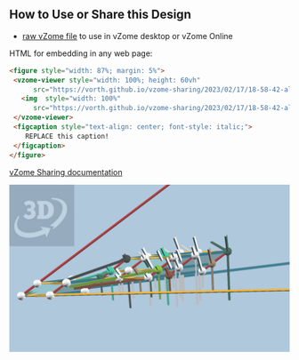 
## How to Use or Share this Design

 - [raw vZome file](<https://raw.githubusercontent.com/vorth/vzome-sharing/main/2023/02/17/18-58-42-all-grids/all-grids.vZome>) to use in vZome desktop or vZome Online
 
 HTML for embedding in any web page:
 ```html
<figure style="width: 87%; margin: 5%">
  <vzome-viewer style="width: 100%; height: 60vh"
       src="https://vorth.github.io/vzome-sharing/2023/02/17/18-58-42-all-grids/all-grids.vZome" >
    <img  style="width: 100%"
       src="https://vorth.github.io/vzome-sharing/2023/02/17/18-58-42-all-grids/all-grids.png" >
  </vzome-viewer>
  <figcaption style="text-align: center; font-style: italic;">
     REPLACE this caption!
  </figcaption>
</figure>
 ```

[vZome Sharing documentation](https://vzome.github.io/vzome/sharing.html#how-it-works)

![Image](<all-grids.png>)


